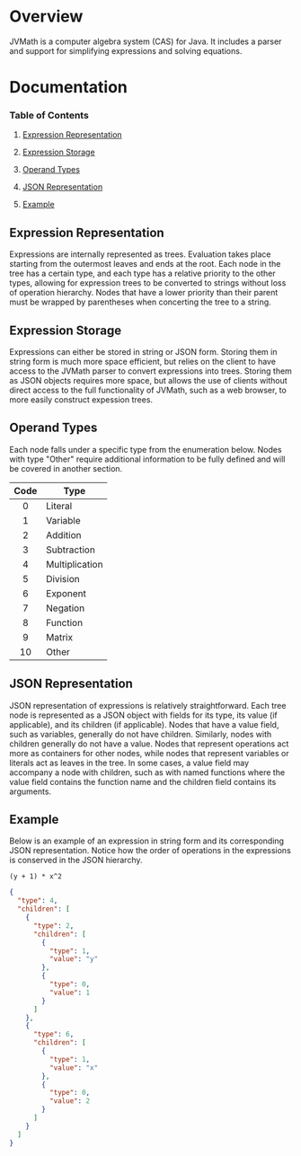# Overview
JVMath is a computer algebra system (CAS) for Java. It includes a parser and support for simplifying expressions and solving equations.

# Documentation

### Table of Contents
1. [Expression Representation](#expression-representation)

2. [Expression Storage](#expression-storage)

3. [Operand Types](#operand-types)

4. [JSON Representation](#json-representation)

5. [Example](#example)

## Expression Representation
Expressions are internally represented as trees. Evaluation takes place starting from the outermost leaves and ends at the root. Each node in the tree has a certain type, and each type has a relative priority to the other types, allowing for expression trees to be converted to strings without loss of operation hierarchy. Nodes that have a lower priority than their parent must be wrapped by parentheses when concerting the tree to a string.

## Expression Storage
Expressions can either be stored in string or JSON form. Storing them in string form is much more space efficient, but relies on the client to have access to the JVMath parser to convert expressions into trees. Storing them as JSON objects requires more space, but allows the use of clients without direct access to the full functionality of JVMath, such as a web browser, to more easily construct expession trees.

## Operand Types
Each node falls under a specific type from the enumeration below. Nodes with type "Other" require additional information to be fully defined and will be covered in another section.

Code|Type
:-:|-
0|Literal
1|Variable
2|Addition
3|Subtraction
4|Multiplication
5|Division
6|Exponent
7|Negation
8|Function
9|Matrix
10|Other


## JSON Representation
JSON representation of expressions is relatively straightforward. Each tree node is represented as a JSON object with fields for its type, its value (if applicable), and its children (if applicable). Nodes that have a value field, such as variables, generally do not have children. Similarly, nodes with children generally do not have a value. Nodes that represent operations act more as containers for other nodes, while nodes that represent variables or literals act as leaves in the tree. In some cases, a value field may accompany a node with children, such as with named functions where the value field contains the function name and the children field contains its arguments.

## Example
Below is an example of an expression in string form and its corresponding JSON representation. Notice how the order of operations in the expressions is conserved in the JSON hierarchy.
```
(y + 1) * x^2
```
```json
{
  "type": 4,
  "children": [
    {
      "type": 2,
      "children": [
        {
          "type": 1,
          "value": "y"
        },
        {
          "type": 0,
          "value": 1
        }
      ]
    },
    {
      "type": 6,
      "children": [
        {
          "type": 1,
          "value": "x"
        },
        {
          "type": 0,
          "value": 2
        }
      ]
    }
  ]
}
```


